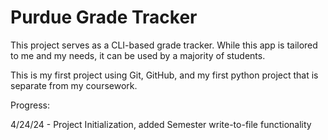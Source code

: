 # Purdue Grade Tracker

This project serves as a CLI-based grade tracker. While this app is tailored to me and my needs, it can be used by a majority of students.

This is my first project using Git, GitHub, and my first python project that is separate from my coursework.

Progress:

4/24/24 - Project Initialization, added Semester write-to-file functionality